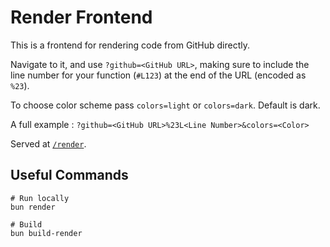 # Render Frontend

This is a frontend for rendering code from GitHub directly.

Navigate to it, and use `?github=<GitHub URL>`,
making sure to include the line number for your function (`#L123`) at the end of the URL (encoded as `%23`).

To choose color scheme pass `colors=light` or `colors=dark`. Default is dark. 

A full example : `?github=<GitHub URL>%23L<Line Number>&colors=<Color>`

Served at [`/render`](https://tmr232.github.io/function-graph-overview/render).

## Useful Commands

```shell
# Run locally
bun render

# Build
bun build-render
```